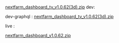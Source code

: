 [nextfarm_dashboard_tv_v1.0.62(3d).zip](https://github.com/user-attachments/files/17643371/nextfarm_dashboard_tv_v1.0.62.3d.zip)
dev: 



dev-graphql : [nextfarm_dashboard_tv_v1.0.62(3d).zip](https://github.com/user-attachments/files/17643373/nextfarm_dashboard_tv_v1.0.62.3d.zip)


live : 


[nextfarm_dashboard_v1.0.62.zip](https://github.com/user-attachments/files/17599016/nextfarm_dashboard_v1.0.62.zip)
